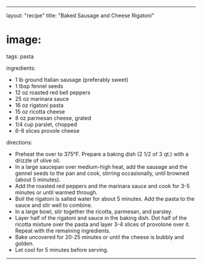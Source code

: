 ---

layout: "recipe"
title: "Baked Sausage and Cheese Rigatoni"
# image:
tags: pasta

ingredients:
- 1 lb ground Italian sausage (preferably sweet)
- 1 tbsp fennel seeds
- 12 oz roasted red bell peppers
- 25 oz marinara sauce
- 16 oz rigatoni pasta
- 15 oz ricotta cheese
- 8 oz parmesan cheese, grated
- 1/4 cup parslet, chopped
- 6-8 slices provole cheese

directions:
- Preheat the over to 375°F. Prepare a baking dish (2 1/2 of 3 qt.) with a drizzle of olive oil.
- In a large saucepan over medium-high heat, add the sausage and the gennel seeds to the pan and cook, stirring occasionally, until browned (about 5 minutes).
- Add the roasted red peppers and the marinara sauce and cook for 3-5 minutes or until warmed through.
- Boil the rigatoni is salted water for about 5 minutes. Add the pasta to the sauce and stir well to combine.
- In a large bowl, stir together the ricotta, parmesan, and parsley.
- Layer half of the rigatoni and sauce in the baking dish. Dot half of the ricotta mixture over the pasta and layer 3-4 slices of provolone over it. Repeat with the remaining ingredients.
- Bake uncovered for 20-25 minutes or until the cheese is bubbly and golden. 
- Let cool for 5 minutes before serving.

---
